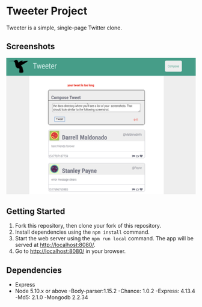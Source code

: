 # Tweeter Project

Tweeter is a simple, single-page Twitter clone.


## Screenshots
![Tweets that are too long show the negative character count in red and give an error message until you have shorted to 140characters.](https://github.com/AugustGit/tweeter/blob/master/too%20many%20characters.png?raw=true)


## Getting Started

1. Fork this repository, then clone your fork of this repository.
2. Install dependencies using the `npm install` command.
3. Start the web server using the `npm run local` command. The app will be served at <http://localhost:8080/>.
4. Go to <http://localhost:8080/> in your browser.

## Dependencies

- Express
- Node 5.10.x or above
-Body-parser:1.15.2
-Chance: 1.0.2
-Express: 4.13.4
-Md5: 2.1.0
-Mongodb 2.2.34
